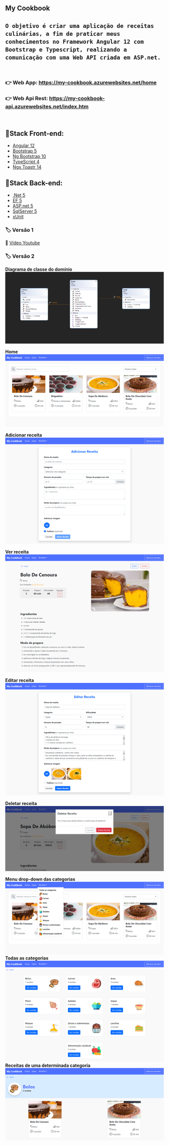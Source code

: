 ## **My Cookbook**

## `O objetivo é criar uma aplicação de receitas culinárias, a fim de praticar meus conhecimentos no Framework Angular 12 com Bootstrap e Typescript, realizando a comunicação com uma Web API criada em ASP.net.`

<br>

### 👉 **Web App:** https://my-cookbook.azurewebsites.net/home

### 👉 **Web Api Rest:** https://my-cookbook-api.azurewebsites.net/index.htm

<br>

## 📌**Stack Front-end:**

- [Angular 12](https://angular.io/)
- [Bootstrap 5](https://getbootstrap.com/)
- [Ng Bootstrap 10](https://ng-bootstrap.github.io/#/home)
- [TypeScript 4](https://www.typescriptlang.org/)
- [Ngx Toastr 14](https://github.com/scttcper/ngx-toastr)

## 📌**Stack Back-end:**

- [.Net 5](https://dotnet.microsoft.com/)
- [EF 5](https://github.com/dotnet/efcore)
- [ASP.net 5](https://dotnet.microsoft.com/apps/aspnet)
- [SqlServer 5](https://www.microsoft.com/pt-br/sql-server/sql-server-2019)
- [xUnit](https://xunit.net/)

### 🏷️ **Versão 1**

🎥 [Vídeo Youtube ](https://www.youtube.com/watch?v=3E-1YAEN120&t=1s)

### 🏷️ **Versão 2**

**Diagrama de classe do domínio**
![home](src/front-end/src/assets/diagrama-de-classe.png)

**Home**
![home](src/front-end/src/assets/home.png)

**Adicionar receita**
![create](src/front-end/src/assets/create-recipe.png)

**Ver receita**
![details](src/front-end/src/assets/details-recipe.png)

**Editar receita**
![editar](src/front-end/src/assets/edit-recipe.png)

**Deletar receita**
![delete](src/front-end/src/assets/delete-recipe.png)

**Menu drop-down das categorias**
![dropdown-categories](src/front-end/src/assets/dropdown-categories.png)
**Todas as categorias**
![categories](src/front-end/src/assets/categories.png)
**Receitas de uma determinada categoria**
![categories](src/front-end/src/assets/category-com-recipes.png)
